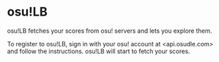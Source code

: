 # osu!LB
osu!LB fetches your scores from osu! servers and lets you explore them.

To register to osu!LB, sign in with your osu! account at <api.osudle.com> and follow the instructions.
osu!LB will start to fetch your scores.
